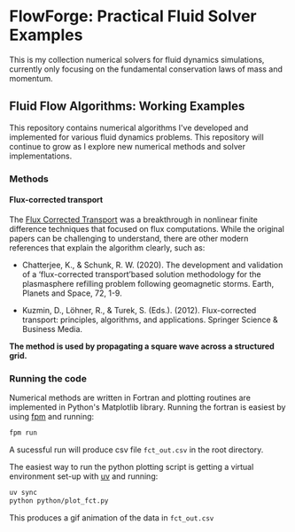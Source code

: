 # FlowForge: Practical Fluid Solver Examples
This is my collection numerical solvers for fluid dynamics simulations, currently only focusing on the fundamental conservation laws of mass and momentum.

## Fluid Flow Algorithms: Working Examples

This repository contains numerical algorithms I've developed and implemented for various fluid dynamics problems. This repository will continue to grow as I explore new numerical methods and solver implementations.

### Methods

#### Flux-corrected transport
The [Flux Corrected Transport](https://en.wikipedia.org/wiki/Flux-corrected_transport) was a breakthrough in nonlinear finite difference techniques that focused on flux computations.  While the original papers can be challenging to understand, there are other modern references that explain the algorithm clearly, such as:

- Chatterjee, K., & Schunk, R. W. (2020). The development and validation of a ‘flux-corrected transport’based solution methodology for the plasmasphere refilling problem following geomagnetic storms. Earth, Planets and Space, 72, 1-9.

- Kuzmin, D., Löhner, R., & Turek, S. (Eds.). (2012). Flux-corrected transport: principles, algorithms, and applications. Springer Science & Business Media.

**The method is used by propagating a square wave across a structured grid.**

### Running the code

Numerical methods are written in Fortran and plotting routines are implemented in Python's Matplotlib library.  Running the fortran is easiest by using [fpm](https://fpm.fortran-lang.org/) and running:
```bash
fpm run
```
A sucessful run will produce csv file `fct_out.csv` in the root directory.

The easiest way to run the python plotting script is 
getting a virtual environment set-up with [uv](https://docs.astral.sh/uv/) and running:
```bash
uv sync
python python/plot_fct.py
``` 
This produces a gif animation of the data in `fct_out.csv`